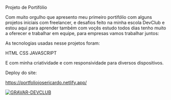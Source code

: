 Projeto de Portifólio

Com muito orgulho que apresento meu primeiro portifólio com alguns projetos iniciais com freelancer, e desafios feito na minha escola DevClub e estou aqui para aprender também com voçês estudo todos dias tenho muito a oferecer e trabalhar em equipe, para empresas 
vamos trabalhar juntos:

As tecnologias usadas nesse projetos foram:

HTML 
CSS
JAVASCRIPT

E com minha criatividade e com responsividade para diversos dispositivos.

Deploy do site:

https://portfoliojosericardo.netlify.app/

<a href="https://ibb.co/k2F5c1k"><img src="https://i.ibb.co/QvGpmdz/GRAVAR-DEVCLUB.png" alt="GRAVAR-DEVCLUB" border="0" /></a>


